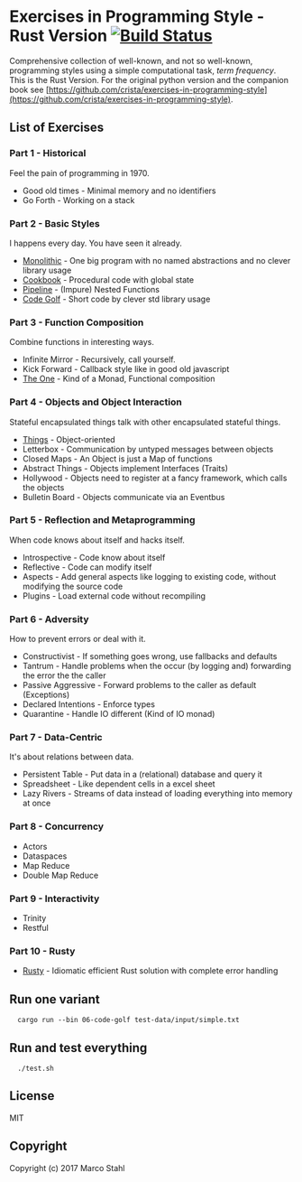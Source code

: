 # Exercises in Programming Style - Rust Version [![Build Status](https://travis-ci.org/shybyte/exercises-in-programming-style-rust.svg?branch=master)](https://travis-ci.org/shybyte/exercises-in-programming-style-rust)
 
Comprehensive collection of well-known, and not so well-known, programming styles using a simple computational task, *term frequency*.
This is the Rust Version. For the original python version and the companion book see
[https://github.com/crista/exercises-in-programming-style](https://github.com/crista/exercises-in-programming-style).

## List of Exercises

### Part 1 - Historical

Feel the pain of programming in 1970. 

* Good old times - Minimal memory and no identifiers
* Go Forth - Working on a stack

### Part 2 - Basic Styles

I happens every day. You have seen it already.

* [Monolithic](src/bin/03-monolith.md) - One big program with no named abstractions and no clever library usage
* [Cookbook](src/bin/04-cookbook.md) - Procedural code with global state
* [Pipeline](src/bin/05-pipeline.md) - (Impure) Nested Functions
* [Code Golf](src/bin/06-code-golf.md) - Short code by clever std library usage 

### Part 3 - Function Composition

Combine functions in interesting ways.

* Infinite Mirror - Recursively, call yourself.
* Kick Forward - Callback style like in good old javascript
* [The One](src/bin/09-the-one.md) - Kind of a Monad, Functional composition


### Part 4 - Objects and Object Interaction

Stateful encapsulated things talk with other encapsulated stateful things. 

* [Things](src/bin/10-things.md) - Object-oriented 
* Letterbox - Communication by untyped messages between objects
* Closed Maps - An Object is just a Map of functions
* Abstract Things - Objects implement Interfaces (Traits)
* Hollywood - Objects need to register at a fancy framework, which calls the objects
* Bulletin Board - Objects communicate via an Eventbus

### Part 5 - Reflection and Metaprogramming

When code knows about itself and hacks itself. 

* Introspective - Code know about itself
* Reflective - Code can modify itself
* Aspects - Add general aspects like logging to existing code, without modifying the source code
* Plugins - Load external code without recompiling 

### Part 6 - Adversity 

How to prevent errors or deal with it.

* Constructivist - If something goes wrong, use fallbacks and defaults
* Tantrum - Handle problems when the occur (by logging and) forwarding the error the the caller
* Passive Aggressive - Forward problems to the caller as default (Exceptions)
* Declared Intentions - Enforce types
* Quarantine - Handle IO different (Kind of IO monad)

### Part 7 - Data-Centric

It's about relations between data.

* Persistent Table - Put data in a (relational) database and query it
* Spreadsheet - Like dependent cells in a excel sheet
* Lazy Rivers - Streams of data instead of loading everything into memory at once

### Part 8 - Concurrency

* Actors
* Dataspaces
* Map Reduce
* Double Map Reduce

### Part 9 - Interactivity

* Trinity
* Restful

### Part 10 - Rusty

* [Rusty](src/bin/42-rusty.md) - Idiomatic efficient Rust solution with complete error handling




## Run one variant

```
  cargo run --bin 06-code-golf test-data/input/simple.txt
```


## Run and test everything


```
  ./test.sh
```


## License

MIT

## Copyright

Copyright (c) 2017 Marco Stahl
